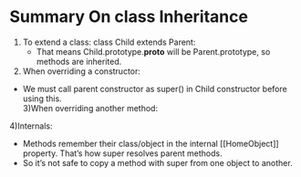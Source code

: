 # Summary On class Inheritance 
1) To extend a class: class Child extends Parent:<br/>
    + That means Child.prototype.__proto__ will be Parent.prototype, so methods are inherited.<br/>
2) When overriding a constructor:<br/>
 + We must call parent constructor as super() in Child constructor before using this.<br/>
3)When overriding another method:<br/>
    
4)Internals:<br/>
  + Methods remember their class/object in the internal [[HomeObject]] property. That’s how super 
   resolves parent methods.
  + So it’s not safe to copy a method with super from one object to another.
